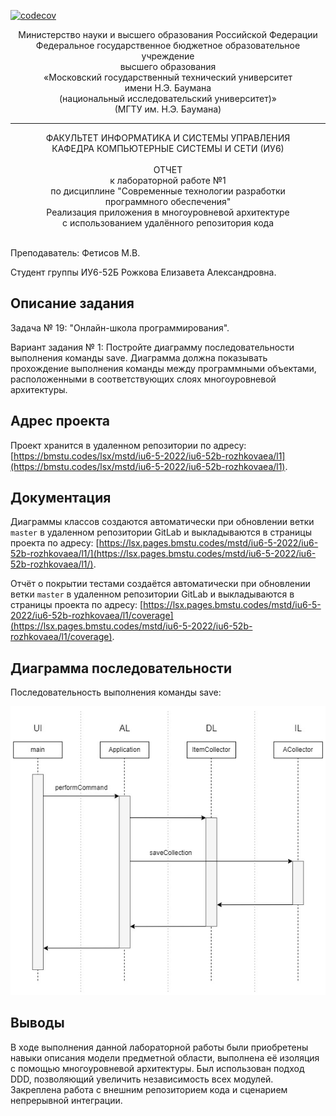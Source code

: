 [![codecov](https://codecov.io/gh/RozeQz/ics6-MToSD/branch/master/graph/badge.svg?token=5LDKTTLI4J&directory=l1)](https://codecov.io/gh/RozeQz/ics6-MToSD)

<div align="center">
Министерство науки и высшего образования Российской Федерации <br />
Федеральное государственное бюджетное образовательное учреждение <br />
высшего образования <br />
«Московский государственный технический университет <br />
имени Н.Э. Баумана <br />
(национальный исследовательский университет)» <br />
(МГТУ им. Н.Э. Баумана)
</div>
<hr />
<div align="center">
ФАКУЛЬТЕТ ИНФОРМАТИКА И СИСТЕМЫ УПРАВЛЕНИЯ <br />
КАФЕДРА КОМПЬЮТЕРНЫЕ СИСТЕМЫ И СЕТИ (ИУ6)
</div>
<br />
<div align="center">
ОТЧЕТ <br />
к лабораторной работе №1 <br />
по дисциплине "Современные технологии разработки <br />
программного обеспечения" <br />
Реализация приложения в многоуровневой архитектуре <br />
с использованием удалённого репозитория кода
</div>
<br />

Преподаватель: Фетисов М.В.

Студент группы ИУ6-52Б Рожкова Елизавета Александровна.

## Описание задания

Задача № 19: "Онлайн-школа программирования".

Вариант задания № 1: Постройте диаграмму последовательности выполнения команды save. Диаграмма должна показывать прохождение выполнения команды между программными объектами, расположенными в соответствующих слоях многоуровневой архитектуры.

## Адрес проекта

Проект хранится в удаленном репозитории по адресу: [https://bmstu.codes/lsx/mstd/iu6-5-2022/iu6-52b-rozhkovaea/l1](https://bmstu.codes/lsx/mstd/iu6-5-2022/iu6-52b-rozhkovaea/l1).

## Документация

Диаграммы классов создаются автоматически при обновлении ветки `master` в удаленном репозитории GitLab и выкладываются в страницы проекта по адресу: [https://lsx.pages.bmstu.codes/mstd/iu6-5-2022/iu6-52b-rozhkovaea/l1/](https://lsx.pages.bmstu.codes/mstd/iu6-5-2022/iu6-52b-rozhkovaea/l1/).

Отчёт о покрытии тестами создаётся автоматически при обновлении ветки `master` в удаленном репозитории GitLab и выкладываются в страницы проекта по адресу: [https://lsx.pages.bmstu.codes/mstd/iu6-5-2022/iu6-52b-rozhkovaea/l1/coverage](https://lsx.pages.bmstu.codes/mstd/iu6-5-2022/iu6-52b-rozhkovaea/l1/coverage).

## Диаграмма последовательности

Последовательность выполнения команды save:

![Последовательность выполнения команды save](doc/save.jpg)

## Выводы

В ходе выполнения данной лабораторной работы были приобретены навыки описания модели предметной области, выполнена её изоляция с помощью многоуровневой архитектуры. Был использован подход DDD, позволяющий увеличить независимость всех модулей. Закреплена работа с внешним репозиторием кода и сценарием непрерывной интеграции.
